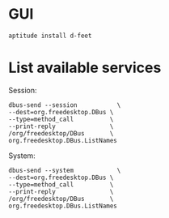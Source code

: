 GUI
===

    aptitude install d-feet


List available services
=======================

Session:

    dbus-send --session           \
    --dest=org.freedesktop.DBus \
    --type=method_call          \
    --print-reply               \
    /org/freedesktop/DBus       \
    org.freedesktop.DBus.ListNames

System:

    dbus-send --system            \
    --dest=org.freedesktop.DBus \
    --type=method_call          \
    --print-reply               \
    /org/freedesktop/DBus       \
    org.freedesktop.DBus.ListNames
